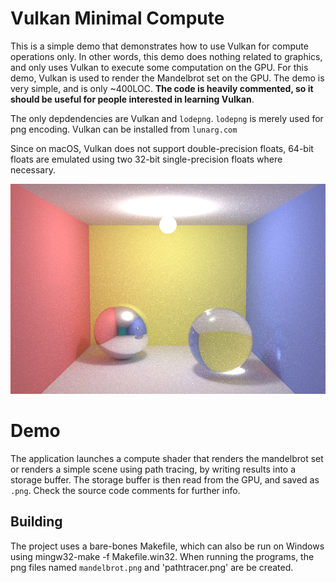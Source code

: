 # Vulkan Minimal Compute

This is a simple demo that demonstrates how to use Vulkan for compute operations only.
In other words, this demo does nothing related to graphics, 
and only uses Vulkan to execute some computation on the GPU.
For this demo, Vulkan is used to render the Mandelbrot set on the GPU. The demo is very simple, 
and is only ~400LOC. **The code is heavily commented, so it should be useful for people interested in learning Vulkan**.

The only depdendencies are Vulkan and `lodepng`. `lodepng` is merely used for png encoding. Vulkan can be installed
from `lunarg.com`

Since on macOS, Vulkan does not support double-precision floats, 64-bit floats are emulated using two 32-bit single-precision floats where necessary.

![](imageForReadme.png)

# Demo

The application launches a compute shader that renders the mandelbrot set or renders a simple scene using path tracing, by writing results into a storage buffer.
The storage buffer is then read from the GPU, and saved as `.png`. Check the source code comments
for further info.

## Building

The project uses a bare-bones Makefile, which can also be run on Windows using mingw32-make -f Makefile.win32. When running the programs,
the png files named `mandelbrot.png` and 'pathtracer.png' are be created. 